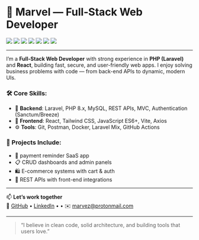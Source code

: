 # 👋 Marvel — Full‑Stack Web Developer

<p>
  <img src="https://img.shields.io/badge/PHP-8.x-blue?logo=php" />
  <img src="https://img.shields.io/badge/Laravel-10.x-red?logo=laravel" />
  <img src="https://img.shields.io/badge/React-18-blue?logo=react" />
  <img src="https://img.shields.io/badge/TailwindCSS-3.x-38bdf8?logo=tailwind-css" />
  <img src="https://img.shields.io/badge/MySQL-5.7+-blue?logo=mysql" />
  <img src="https://img.shields.io/badge/JavaScript-ES6-yellow?logo=javascript" />
  <img src="https://img.shields.io/badge/Git-%23F05033.svg?&logo=git&logoColor=white" />
</p>

---

I’m a  **Full‑Stack Web Developer** with strong experience in **PHP (Laravel)** and **React**, building fast, secure, and user-friendly web apps. I enjoy solving business problems with code — from back-end APIs to dynamic, modern UIs.

### 🛠 Core Skills:

- 🔧 **Backend**: Laravel, PHP 8.x, MySQL, REST APIs, MVC, Authentication (Sanctum/Breeze)
- 🎨 **Frontend**: React, Tailwind CSS, JavaScript ES6+, Vite, Axios
- ⚙️ **Tools**: Git, Postman, Docker, Laravel Mix, GitHub Actions

### 💼 Projects Include:
- 🧾 payment reminder SaaS app
- 📋 CRUD dashboards and admin panels
- 🛍 E-commerce systems with cart & auth
- 📡 REST APIs with front-end integrations

---

📫 **Let’s work together**  
🔗 [GitHub](https://github.com/m-coded) • [LinkedIn](https://linkedin.com/in/your-link) • • ✉️ marvez@protonmail.com

---

> “I believe in clean code, solid architecture, and building tools that users love.”
